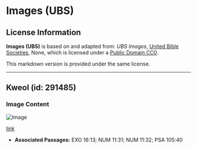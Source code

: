 # Images (UBS)

## License Information

**Images (UBS)** is based on and adapted from: _UBS Images_, [United Bible Societies](https://unitedbiblesocieties.org/), None, which is licensed under a [Public Domain CC0](https://creativecommons.org/public-domain/cc0/).

This markdown version is provided under the same license.



--------------------------------

## Kweol (id: 291485)

### Image Content

![Image](https://cdn.aquifer.bible/aquifer-content/resources/Media/WEB-0738_quails.jpg)

[link](https://cdn.aquifer.bible/aquifer-content/resources/Media/WEB-0738_quails.jpg)

* **Associated Passages:** EXO 16:13; NUM 11:31; NUM 11:32; PSA 105:40

